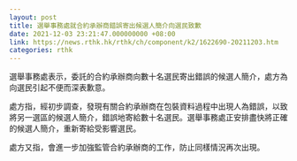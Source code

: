 ```yaml
---
layout: post
title: 選舉事務處就合約承辦商錯誤寄出候選人簡介向選民致歉
date: 2021-12-03 23:21:47.000000000 +08:00
link: https://news.rthk.hk/rthk/ch/component/k2/1622690-20211203.htm
categories: rthk
---
```


選舉事務處表示，委託的合約承辦商向數十名選民寄出錯誤的候選人簡介，處方為向選民引起不便而深表歉意。

處方指，經初步調查，發現有關合約承辦商在包裝資料過程中出現人為錯誤，以致將另一選區的候選人簡介，錯誤地寄給數十名選民。選舉事務處正安排盡快將正確的候選人簡介，重新寄給受影響選民。

處方又指，會進一步加強監管合約承辦商的工作，防止同樣情況再次出現。

